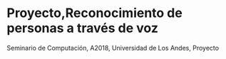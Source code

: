 # Proyecto,Reconocimiento de personas a través de voz
Seminario de Computación, A2018, Universidad de Los Andes, Proyecto
